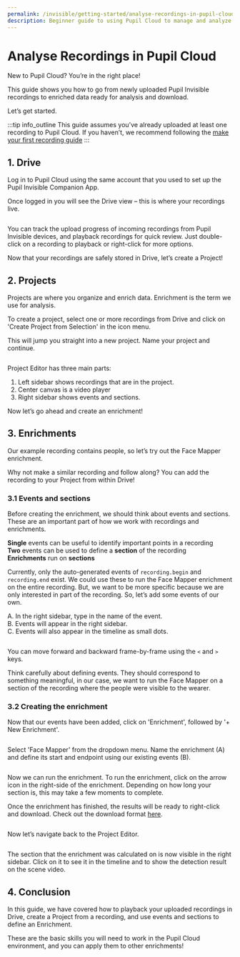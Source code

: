 ```yaml
---
permalink: /invisible/getting-started/analyse-recordings-in-pupil-cloud
description: Beginner guide to using Pupil Cloud to manage and analyze recordings.
---
```


# Analyse Recordings in Pupil Cloud
New to Pupil Cloud? You’re in the right place! 

This guide shows you how to go from newly uploaded Pupil Invisible recordings to enriched data ready for analysis and download.

Let’s get started.

:::tip
<v-icon large color="info">info_outline</v-icon>
This guide assumes you’ve already uploaded at least one recording to Pupil Cloud. If you haven’t, we 
recommend following the [make your first recording guide](/invisible/getting-started/first-recording.html)
:::

<v-divider></v-divider>

## 1. Drive
Log in to Pupil Cloud using the same account that you used to set up the Pupil Invisible 
Companion App.

Once logged in you will see the Drive view – this is where your recordings live.

<div class="pb-4" style="display:flex;justify-content:center;">
  <v-img
    :src="require('../../media/invisible/getting-started/PC-Getting_Started-Fig_1.jpg')"
    max-width=100%
  >
  </v-img>
</div>

You can track the upload progress of incoming recordings from Pupil Invisible devices, and playback recordings for quick 
review. Just double-click on a recording to playback or right-click for more options. 

Now that your recordings are safely stored in Drive, let’s create a Project!

## 2. Projects
Projects are where you organize and enrich data. Enrichment is the term we use for analysis.

To create a project, select one or more recordings from Drive and click on 'Create Project from Selection' in the icon menu. 

This will jump you straight into a new project. Name your project and continue. 

<div class="pb-4" style="display:flex;justify-content:center;">
  <v-img
    :src="require('../../media/invisible/getting-started/PC-Getting_Started-Fig_2.jpg')"
    max-width=100%
  >
  </v-img>
</div>

<div class="pb-4" style="display:flex;justify-content:center;">
  <v-img
    :src="require('../../media/invisible/getting-started/PC-Getting_Started-Fig_3.jpg')"
    max-width=100%
  >
  </v-img>
</div>

Project Editor has three main parts: 
1. Left sidebar shows recordings that are in the project.
2. Center canvas is a video player 
3. Right sidebar shows events and sections.

Now let’s go ahead and create an enrichment!

## 3. Enrichments
Our example recording contains people, so let’s try out the Face Mapper enrichment. 

Why not make a similar recording and follow along? You can add the recording to your Project from within Drive!

### 3.1 Events and sections
Before creating the enrichment, we should think about events and sections. These are an important part of how we work 
with recordings and enrichments. 

**Single** events can be useful to identify important points in a recording  
**Two** events can be used to define a **section** of the recording  
**Enrichments** run on **sections**  

Currently, only the auto-generated events of `recording.begin` and `recording.end` exist. We could use these to run 
the Face Mapper enrichment on the entire recording. But, we want to be more specific because we are only interested in part of the recording. So, let’s add some events of our own.

A. In the right sidebar, type in the name of the event.  
B. Events will appear in the right sidebar.  
C. Events will also appear in the timeline as small dots. 

<div class="pb-4" style="display:flex;justify-content:center;">
  <v-img
    :src="require('../../media/invisible/getting-started/PC-Getting_Started-Fig_4.jpg')"
    max-width=100%
  >
  </v-img>
</div>

You can move forward and backward frame-by-frame using the `<` and `>` keys.

Think carefully about defining events. They should correspond to something meaningful, in our case, we want to run the 
Face Mapper on a section of the recording where the people were visible to the wearer.

### 3.2 Creating the enrichment
Now that our events have been added, click on 'Enrichment', followed by '+ New Enrichment'.

<div class="pb-4" style="display:flex;justify-content:center;">
  <v-img
    :src="require('../../media/invisible/getting-started/PC-Getting_Started-Fig_5.jpg')"
    max-width=100%
  >
  </v-img>
</div>

Select 'Face Mapper' from the dropdown menu. Name the enrichment (A) and define its start and endpoint using our existing events (B).

<div class="pb-4" style="display:flex;justify-content:center;">
  <v-img
    :src="require('../../media/invisible/getting-started/PC-Getting_Started-Fig_6.jpg')"
    max-width=100%
  >
  </v-img>
</div>

Now we can run the enrichment. To run the enrichment, click on the arrow icon in the right-side of the enrichment. 
Depending on how long your section is, this may take a few moments to complete.

Once the enrichment has finished, the results will be ready to right-click and download. Check out the download format
[here](/invisible/reference/export-formats).

<div class="pb-4" style="display:flex;justify-content:center;">
  <v-img
    :src="require('../../media/invisible/getting-started/PC-Getting_Started-Fig_7.jpg')"
    max-width=100%
  >
  </v-img>
</div>

Now let’s navigate back to the Project Editor.

<div class="pb-4" style="display:flex;justify-content:center;">
  <v-img
    :src="require('../../media/invisible/getting-started/PC-Getting_Started-Fig_8.jpg')"
    max-width=100%
  >
  </v-img>
</div>

The section that the enrichment was calculated on is now visible in the right sidebar. Click on it to see it in 
the timeline and to show the detection result on the scene video.

## 4. Conclusion
In this guide, we have covered how to playback your uploaded recordings in Drive, create a Project from a 
recording, and use events and sections to define an Enrichment. 

These are the basic skills you will need to work in the Pupil Cloud environment, and you can apply them to other 
enrichments!
